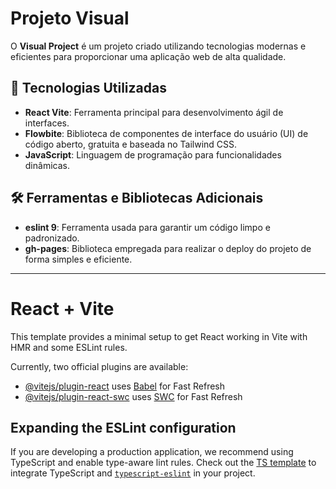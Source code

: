 # Projeto Visual

O **Visual Project** é um projeto criado utilizando tecnologias modernas e eficientes para proporcionar uma aplicação web de alta qualidade.

## 🚀 Tecnologias Utilizadas

- **React Vite**: Ferramenta principal para desenvolvimento ágil de interfaces.
- **Flowbite**: Biblioteca de componentes de interface do usuário (UI) de código aberto, gratuita e baseada no Tailwind CSS.
- **JavaScript**: Linguagem de programação para funcionalidades dinâmicas.

## 🛠️ Ferramentas e Bibliotecas Adicionais

- **eslint 9**: Ferramenta usada para garantir um código limpo e padronizado.
- **gh-pages**: Biblioteca empregada para realizar o deploy do projeto de forma simples e eficiente.

---

# React + Vite

This template provides a minimal setup to get React working in Vite with HMR and some ESLint rules.

Currently, two official plugins are available:

- [@vitejs/plugin-react](https://github.com/vitejs/vite-plugin-react/blob/main/packages/plugin-react/README.md) uses [Babel](https://babeljs.io/) for Fast Refresh
- [@vitejs/plugin-react-swc](https://github.com/vitejs/vite-plugin-react-swc) uses [SWC](https://swc.rs/) for Fast Refresh

## Expanding the ESLint configuration

If you are developing a production application, we recommend using TypeScript and enable type-aware lint rules. Check out the [TS template](https://github.com/vitejs/vite/tree/main/packages/create-vite/template-react-ts) to integrate TypeScript and [`typescript-eslint`](https://typescript-eslint.io) in your project.
